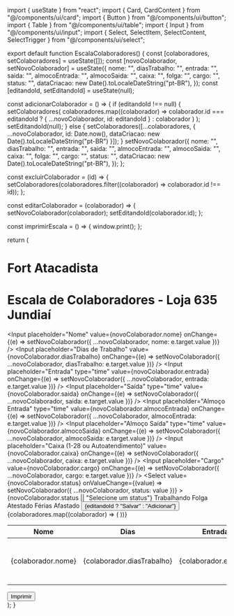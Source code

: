 import { useState } from "react";
import { Card, CardContent } from "@/components/ui/card";
import { Button } from "@/components/ui/button";
import { Table } from "@/components/ui/table";
import { Input } from "@/components/ui/input";
import { Select, SelectItem, SelectContent, SelectTrigger } from "@/components/ui/select";

export default function EscalaColaboradores() {
  const [colaboradores, setColaboradores] = useState([]);
  const [novoColaborador, setNovoColaborador] = useState({
    nome: "",
    diasTrabalho: "",
    entrada: "",
    saida: "",
    almocoEntrada: "",
    almocoSaida: "",
    caixa: "",
    folga: "",
    cargo: "",
    status: "",
    dataCriacao: new Date().toLocaleDateString("pt-BR"),
  });
  const [editandoId, setEditandoId] = useState(null);

  const adicionarColaborador = () => {
    if (editandoId !== null) {
      setColaboradores(
        colaboradores.map((colaborador) =>
          colaborador.id === editandoId ? { ...novoColaborador, id: editandoId } : colaborador
        )
      );
      setEditandoId(null);
    } else {
      setColaboradores([...colaboradores, { ...novoColaborador, id: Date.now(), dataCriacao: new Date().toLocaleDateString("pt-BR") }]);
    }
    setNovoColaborador({
      nome: "",
      diasTrabalho: "",
      entrada: "",
      saida: "",
      almocoEntrada: "",
      almocoSaida: "",
      caixa: "",
      folga: "",
      cargo: "",
      status: "",
      dataCriacao: new Date().toLocaleDateString("pt-BR"),
    });
  };

  const excluirColaborador = (id) => {
    setColaboradores(colaboradores.filter((colaborador) => colaborador.id !== id));
  };

  const editarColaborador = (colaborador) => {
    setNovoColaborador(colaborador);
    setEditandoId(colaborador.id);
  };

  const imprimirEscala = () => {
    window.print();
  };

  return (
    <div className="p-4 min-h-screen bg-gradient-to-r from-red-500 to-yellow-500 flex flex-col items-center">
      <h1 className="text-2xl font-bold mb-4 text-white">Fort Atacadista</h1>
      <h1 className="text-xl font-bold mb-4 text-white">Escala de Colaboradores - Loja 635 Jundiaí</h1>
      <Card className="w-full max-w-4xl">
        <CardContent className="grid grid-cols-3 gap-2 p-4">
          <Input
            placeholder="Nome"
            value={novoColaborador.nome}
            onChange={(e) => setNovoColaborador({ ...novoColaborador, nome: e.target.value })}
          />
          <Input
            placeholder="Dias de Trabalho"
            value={novoColaborador.diasTrabalho}
            onChange={(e) => setNovoColaborador({ ...novoColaborador, diasTrabalho: e.target.value })}
          />
          <Input
            placeholder="Entrada"
            type="time"
            value={novoColaborador.entrada}
            onChange={(e) => setNovoColaborador({ ...novoColaborador, entrada: e.target.value })}
          />
          <Input
            placeholder="Saída"
            type="time"
            value={novoColaborador.saida}
            onChange={(e) => setNovoColaborador({ ...novoColaborador, saida: e.target.value })}
          />
          <Input
            placeholder="Almoço Entrada"
            type="time"
            value={novoColaborador.almocoEntrada}
            onChange={(e) => setNovoColaborador({ ...novoColaborador, almocoEntrada: e.target.value })}
          />
          <Input
            placeholder="Almoço Saída"
            type="time"
            value={novoColaborador.almocoSaida}
            onChange={(e) => setNovoColaborador({ ...novoColaborador, almocoSaida: e.target.value })}
          />
          <Input
            placeholder="Caixa (1-28 ou Autoatendimento)"
            value={novoColaborador.caixa}
            onChange={(e) => setNovoColaborador({ ...novoColaborador, caixa: e.target.value })}
          />
          <Input
            placeholder="Cargo"
            value={novoColaborador.cargo}
            onChange={(e) => setNovoColaborador({ ...novoColaborador, cargo: e.target.value })}
          />
          <Select
            value={novoColaborador.status}
            onValueChange={(value) => setNovoColaborador({ ...novoColaborador, status: value })}
          >
            <SelectTrigger className="w-full">{novoColaborador.status || "Selecione um status"}</SelectTrigger>
            <SelectContent>
              <SelectItem value="Trabalhando">Trabalhando</SelectItem>
              <SelectItem value="Folga">Folga</SelectItem>
              <SelectItem value="Atestado">Atestado</SelectItem>
              <SelectItem value="Férias">Férias</SelectItem>
              <SelectItem value="Afastado">Afastado</SelectItem>
            </SelectContent>
          </Select>
          <Button onClick={adicionarColaborador}>{editandoId ? "Salvar" : "Adicionar"}</Button>
        </CardContent>
      </Card>
      <Table className="mt-4 w-full max-w-4xl">
        <thead>
          <tr>
            <th>Nome</th>
            <th>Dias</th>
            <th>Entrada</th>
            <th>Saída</th>
            <th>Almoço</th>
            <th>Caixa</th>
            <th>Cargo</th>
            <th>Status</th>
            <th>Data</th>
            <th>Ações</th>
          </tr>
        </thead>
        <tbody>
          {colaboradores.map((colaborador) => (
            <tr key={colaborador.id}>
              <td>{colaborador.nome}</td>
              <td>{colaborador.diasTrabalho}</td>
              <td>{colaborador.entrada}</td>
              <td>{colaborador.saida}</td>
              <td>{colaborador.almocoEntrada} - {colaborador.almocoSaida}</td>
              <td>{colaborador.caixa}</td>
              <td>{colaborador.cargo}</td>
              <td>{colaborador.status}</td>
              <td>{colaborador.dataCriacao}</td>
              <td>
                <Button onClick={() => editarColaborador(colaborador)}>Editar</Button>
                <Button onClick={() => excluirColaborador(colaborador.id)} variant="destructive">Excluir</Button>
              </td>
            </tr>
          ))}
        </tbody>
      </Table>
      <Button className="mt-4" onClick={imprimirEscala}>Imprimir</Button>
    </div>
  );
}
